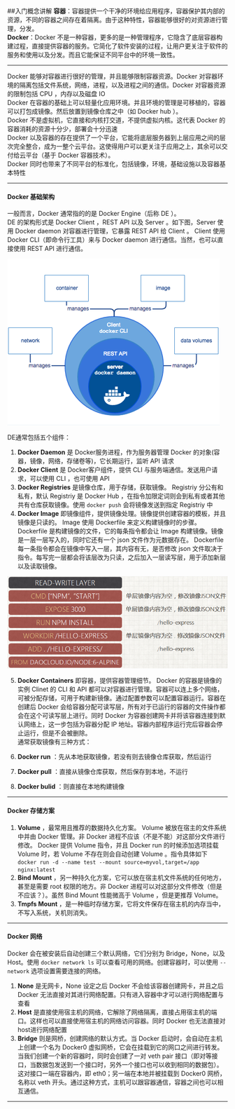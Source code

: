 ##入门概念讲解
**容器**：容器提供一个干净的环境给应用程序，容器保护其内部的资源，不同的容器之间存在着隔离。由于这种特性，容器能够很好的对资源进行管理，分发。  
**Docker**：Docker 不是一种容器，更多的是一种管理程序，它隐含了底层容器构建过程，直接提供容器的服务。它简化了软件安装的过程，让用户更关注于软件的服务和使用以及分发。而且它能保证不同平台中的环境一致性。  

---
Docker 能够对容器进行很好的管理，并且能够限制容器资源。Docker 对容器环境的隔离包括文件系统，网络，进程，以及进程之间的通信。Docker 对容器资源的限制包括 CPU ，内存以及磁盘 IO     
Docker 在容器的基础上可以轻量化应用环境。并且环境的管理是可移植的，容器可以打包成镜像。然后放置到镜像仓库之中（如 Docker hub ）。  
Docker 不是虚拟机，它直接和内核打交道，不提供虚拟内核。这代表 Docker 的容器消耗的资源十分少，部署会十分迅速     
Docker 以及容器的存在提供了一个平台，它能将底层服务器到上层应用之间的层次完全整合，成为一整个云平台。这使得用户可以更关注于应用之上，其余可以交付给云平台（基于 Docker 容器技术）。    
Docker 同时也带来了不同平台的标准化，包括镜像，环境，基础设施以及容器基本特性      

---
#### Docker 基础架构

一般而言，Docker 通常指的的是 Docker Engine（后称 DE ）。  
DE 的架构形式是 Docker Client ，REST API 以及 Server 。如下图，Server 使用 Docker daemon 对容器进行管理，它暴露 REST API 给 Client 。 Client 使用 Docker CLI（即命令行工具）来与 Docker daemon 进行通信。当然，也可以直接使用 REST API 进行通信。
  
![Docker架构](../../images/dockerconstruction.png)

DE通常包括五个组件：  
1. **Docker Daemon** 是 Docker服务进程，作为服务器管理 Docker 的对象(容器，镜像，网络，存储卷等)，它长期运行，监听 API 请求  
2. **Docker Client** 是 Docker客户组件，提供 CLI 与服务端通信。发送用户请求，可以使用 CLI ，也可使用 API  
3. **Docker Registries** 是镜像仓库，用于存储，获取镜像。 Registriy 分公有和私有，默认 Registriy 是 Docker Hub ，在指令加限定词则会到私有或者其他共有仓库获取镜像。使用 `docker push` 会将镜像发送到指定 Registriy 中  
4. **Docker Image** 即镜像组件，提供镜像处理。镜像提供创建容器的模板，并且镜像是只读的。 Image 使用 Dockerfile 来定义构建镜像时的步骤。 Dockerfile 是构建镜像的文件，它的每条指令都会让 Image 构建镜像。镜像是一层一层写入的，同时它还有一个 json 文件作为元数据存在。 Dockerfile 每一条指令都会在镜像中写入一层，其内容有无，是否修改 json 文件取决于指令。每写完一层都会将该层改为只读，之后加入一层读写层，用于添加新层以及读取镜像。

![Docker架构](../../images/dockerimage.png)

5. **Docker Containers** 即容器，提供容器管理细节。 Docker 的容器是镜像的实例 Clinet 的 CLI 和 API 都可以对容器进行管理。容器可以连上多个网络，可被分配存储，可用于构建新镜像。通过配置参数可以配置容器运行。容器在创建后 Docker 会给容器分配可读写层，所有对于已运行的容器的文件操作都会在这个可读写层上进行。同时 Docker 为容器创建网卡并将该容器连接到默认网络上，这一步包括为容器分配 IP 地址。容器内部程序运行完后容器会停止运行，但是不会被删除。  
通常获取镜像有三种方式：  

1. **Docker run** ：先从本地获取镜像，若没有则去镜像仓库获取，然后运行  
2. **Docker pull** ：直接从镜像仓库获取，然后保存到本地，不运行  
3. **Docker bulid** ：则直接在本地构建镜像  

---
#### Docker 存储方案  
1. **Volume** ，最常用且推荐的数据持久化方案。 Volume 被放在宿主的文件系统中并由 Docker 管理。非 Docker 进程不应该（不是不能）对这部分文件进行修改。 Docker 提供 Volume 指令，并且 Docker run 的时候添加选项挂载 Volume 时，若 Volume 不存在则会自动创建 Volume 。指令具体如下  
`docker run -d --name test --mount source=myvol,target=/app nginx:latest`  
2. **Bind Mount** ，另一种持久化方案，它可以放在宿主机文件系统的任何地方，甚至是需要 root 权限的地方。非 Docker 进程可以对这部分文件修改（但是不应该？）。虽然 Bind Mount 性能微高于 Volume ，但是更推荐 Volume。  
3. **Tmpfs Mount** ，是一种临时存储方案，它将文件保存在宿主机的内存当中，不写入系统，关机则消失。  

---
#### Docker 网络 
Docker 会在被安装后自动创建三个默认网络，它们分别为 Bridge，None，以及 Host。使用 `docker network ls` 可以查看可用的网络。创建容器时，可以使用 `--network` 选项设置需要连接的网络。   
1. **None** 是无网卡，None 设定之后 Docker 不会给该容器创建网卡，并且之后 Docker 无法直接对其进行网络配置。只有进入容器中才可以进行网络配置与查看  
2. **Host** 是直接使用宿主机的网络，它解除了网络隔离，直接占用宿主机的端口。这样也可以直接使用宿主机的网络访问容器。同时 Docker 也无法直接对host进行网络配置  
3. **Bridge** 则是网桥，创建网络的默认方式。当 Docker 启动时，会自动在主机上创建一个名为 Docker0 虚拟网桥，它会在挂载到它的网口之间进行转发。当我们创建一个新的容器时，同时会创建了一对 veth pair 接口（即对等接口，当数据包发送到一个接口时，另外一个接口也可以收到相同的数据包）。这对接口一端在容器内，即 eth0；另一端在本地并被挂载到 Docker0 网桥，名称以 veth 开头。通过这种方式，主机可以跟容器通信，容器之间也可以相互通信。  

---

